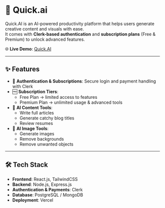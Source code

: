 # 🚀 Quick.ai

Quick.AI is an AI-powered productivity platform that helps users generate creative content and visuals with ease.  
It comes with **Clerk-based authentication** and **subscription plans** (Free & Premium) to unlock advanced features.  

🌐 **Live Demo**: [Quick.AI](https://quick-ai-rust.vercel.app/)

---

## ✨ Features
- 🔑 **Authentication & Subscriptions**: Secure login and payment handling with Clerk  
- 🆓 **Subscription Tiers**:
  - Free Plan → limited access to features  
  - Premium Plan → unlimited usage & advanced tools  
- 📝 **AI Content Tools**:
  - Write full articles  
  - Generate catchy blog titles  
  - Review resumes  
- 🎨 **AI Image Tools**:
  - Generate images  
  - Remove backgrounds  
  - Remove unwanted objects  

---

## 🛠️ Tech Stack
- **Frontend**: React.js, TailwindCSS  
- **Backend**: Node.js, Express.js  
- **Authentication & Payments**: Clerk  
- **Database**: PostgreSQL / MongoDB 
- **Deployment**: Vercel  


